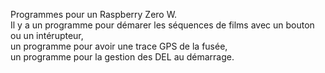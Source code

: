 Programmes pour un Raspberry Zero W.  
Il y a un programme pour démarer les séquences de films avec un bouton ou un intérupteur,   
un programme pour avoir une trace GPS de la fusée,   
un programme pour la gestion des DEL au démarrage.   
